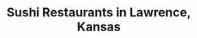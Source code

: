 ---
active: true
name: Sushi
sitemap: true
slug: sushi
title: Sushi Restaurants in Lawrence, Kansas
---